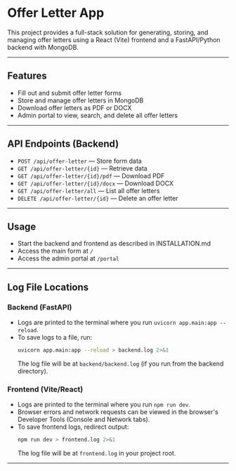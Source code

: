 # Offer Letter App

This project provides a full-stack solution for generating, storing, and managing offer letters using a React (Vite) frontend and a FastAPI/Python backend with MongoDB.

---

## Features
- Fill out and submit offer letter forms
- Store and manage offer letters in MongoDB
- Download offer letters as PDF or DOCX
- Admin portal to view, search, and delete all offer letters

---

## API Endpoints (Backend)
- `POST /api/offer-letter` — Store form data
- `GET /api/offer-letter/{id}` — Retrieve data
- `GET /api/offer-letter/{id}/pdf` — Download PDF
- `GET /api/offer-letter/{id}/docx` — Download DOCX
- `GET /api/offer-letter/all` — List all offer letters
- `DELETE /api/offer-letter/{id}` — Delete an offer letter

---

## Usage
- Start the backend and frontend as described in INSTALLATION.md
- Access the main form at `/`
- Access the admin portal at `/portal`

---

## Log File Locations

### Backend (FastAPI)
- Logs are printed to the terminal where you run `uvicorn app.main:app --reload`.
- To save logs to a file, run:
  ```bash
  uvicorn app.main:app --reload > backend.log 2>&1
  ```
  The log file will be at `backend/backend.log` (if you run from the backend directory).

### Frontend (Vite/React)
- Logs are printed to the terminal where you run `npm run dev`.
- Browser errors and network requests can be viewed in the browser's Developer Tools (Console and Network tabs).
- To save frontend logs, redirect output:
  ```bash
  npm run dev > frontend.log 2>&1
  ```
  The log file will be at `frontend.log` in your project root.

---
